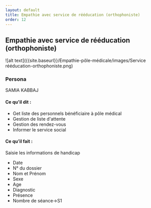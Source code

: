 ```yaml
---
layout: default
title: Empathie avec service de rééducation (orthophoniste)
order: 12
---
```

## Empathie avec service de rééducation (orthophoniste)
![alt text]({{site.baseurl}}/Empathie-pôle-médicale/images/Service rééducation-orthophoniste.png)
<!-- note -->
### Persona
SAMIA KABBAJ

#### Ce qu'il dit : 
- Get liste des personnels bénéficiaire à pôle médical
- Gestion de liste d'attente 
- Gestion des rendez-vous
- Informer le service social

#### Ce qu’il fait :
Saisie les informations de handicap
- Date
- N° du dossier
- Nom et Prénom
- Sexe
- Age
- Diagnostic
- Présence
- Nombre de séance->S1

<!-- new slide -->
